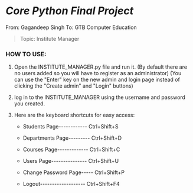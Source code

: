 # *Core Python Final Project*

From: Gagandeep Singh
To: GTB Computer Education

>Topic: Institute Manager

### HOW TO USE:

1. Open the INSTITUTE_MANAGER.py file and run it.
    (By default there are no users added so you will have to register as an administrator)
    (You can use the "Enter" key on the new admin and login page instead of clicking the "Create admin" and "Login" buttons)
    
2. log in to the INSTITUTE_MANAGER using the username and password you created.

3. Here are the keyboard shortcuts for easy access:

    * Students Page------------ Ctrl+Shift+S
    
    * Departments Page--------- Ctrl+Shift+D
    
    * Courses Page------------- Ctrl+Shift+C

    * Users Page--------------- Ctrl+Shift+U
    
    * Change Password Page----- Ctrl+Shift+P
    
    * Logout------------------- Ctrl+Shift+F4
